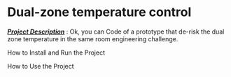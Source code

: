 # Dual-zone temperature control

**[*Project Description*](https://stackedit.io)** : Ok, you can  Code of a prototype that de-risk the dual zone temperature in the same room engineering challenge.

How to Install and Run the Project

How to Use the Project
